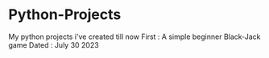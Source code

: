 # Python-Projects
My python projects i've created till now
First : A simple beginner Black-Jack game
Dated : July 30 2023
